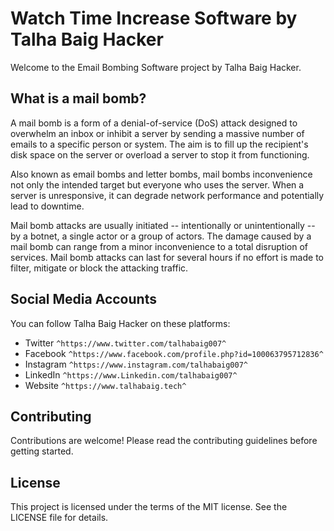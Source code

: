 # Watch Time Increase Software by Talha Baig Hacker

Welcome to the Email Bombing Software project by Talha Baig Hacker.

## What is a mail bomb?

A mail bomb is a form of a denial-of-service (DoS) attack designed to overwhelm an inbox or inhibit a server by sending a massive number of emails to a specific 
person or system. The aim is to fill up the recipient's disk space on the server or overload a server to stop it from functioning.

Also known as email bombs and letter bombs, mail bombs inconvenience not only the intended target but everyone who uses the server. When a server is unresponsive, 
it can degrade network performance and potentially lead to downtime.

Mail bomb attacks are usually initiated -- intentionally or unintentionally -- by a botnet, a single actor or a group of actors. The damage caused by a mail bomb 
can range from a minor inconvenience to a total disruption of services. Mail bomb attacks can last for several hours if no effort is made to filter, mitigate or 
block the attacking traffic.

## Social Media Accounts

You can follow Talha Baig Hacker on these platforms:

- Twitter    `^https://www.twitter.com/talhabaig007^`
- Facebook   `^https://www.facebook.com/profile.php?id=100063795712836^`
- Instagram  `^https://www.instagram.com/talhabaig007^`
- LinkedIn   `^https://www.Linkedin.com/talhabaig007^`
- Website   `^https://www.talhabaig.tech^`


## Contributing

Contributions are welcome! Please read the contributing guidelines before getting started.

## License

This project is licensed under the terms of the MIT license. See the LICENSE file for details.
